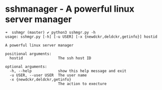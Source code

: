 # sshmanager - A powerful linux server manager

    ➜  sshmgr (master) ✔ python3 sshmgr.py -h
    usage: sshmgr.py [-h] [-u USER] [-x {newdckr,deldckr,getinfo}] hostid

    A powerful linux server manager

    positional arguments:
      hostid                The ssh host ID

    optional arguments:
      -h, --help            show this help message and exit
      -u USER, --user USER  The user name
      -x {newdckr,deldckr,getinfo}
                            The action to execture
